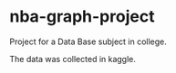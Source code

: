 # nba-graph-project
Project for a Data Base subject in college.

The data was collected in kaggle.

